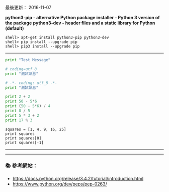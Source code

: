最後更新： 2016-11-07 

**python3-pip - alternative Python package installer - Python 3 version of the package**
**python3-dev - header files and a static library for Python (default)**

```console
shell> apt-get install python3-pip python3-dev
shell> pip install --upgrade pip
shell> pip3 install --upgrade pip
```
---

    
```python 
print "Test Message"
```

```python
# coding=utf_8
print "測試訊息"
```
```python
# -*- coding: utf_8 -*-
print "測試訊息"
```

```python
print 2 + 2
print 50 - 5*6
print (50 - 5*6) / 4
print 8 / 5
print 5 * 3 + 2
print 17 % 3
```

```.python
squares = [1, 4, 9, 16, 25]
print squares
print squares[0]
print squares[-1]
```

---


---
### :books: 參考網站：

- https://docs.python.org/release/3.4.2/tutorial/introduction.html
- https://www.python.org/dev/peps/pep-0263/

<!--
http://tech.marsw.tw/blog/2014/09/03/getting-started-with-python-in-ten-minute
-->
